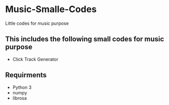 # Music-Smalle-Codes
Little codes for music purpose

## This includes the following small codes for music purpose 
- Click Track Generator 

## Requirments
- Python 3
- numpy
- librosa 
